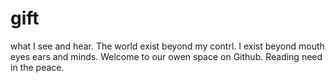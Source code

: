 # gift
what I see and hear.
The world exist beyond my contrl.
I exist beyond mouth eyes ears and minds.
Welcome to our owen space on Github.
Reading need in the peace.
